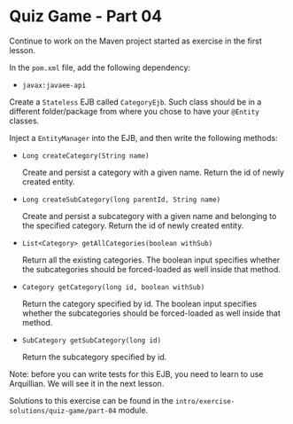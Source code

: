 # Quiz Game - Part 04

Continue to work on the Maven project started as exercise 
in the first lesson.

In the `pom.xml` file, add the following dependency:

* `javax:javaee-api`


Create a `Stateless` EJB called `CategoryEjb`.
Such class should be in a different folder/package from where you 
chose to have your `@Entity` classes.

Inject a `EntityManager` into the EJB, and then write the following methods:

* `Long createCategory(String name)`
  
  Create and persist a category with a given name. 
  Return the id of newly created entity.
  
* `Long createSubCategory(long parentId, String name)`

  Create and persist a subcategory with a given name and belonging to the 
  specified category.
  Return the id of newly created entity.

* `List<Category> getAllCategories(boolean withSub)`

    Return all the existing categories. The boolean input specifies whether
    the subcategories should be forced-loaded as well inside that method. 

* `Category getCategory(long id, boolean withSub)`

    Return the category specified by id. The boolean input specifies whether
    the subcategories should be forced-loaded as well inside that method. 

    

* `SubCategory getSubCategory(long id)`

   Return the subcategory specified by id.


Note: before you can write tests for this EJB, you need to learn
to use Arquillian.
We will see it in the next lesson.


Solutions to this exercise can be found in the 
`intro/exercise-solutions/quiz-game/part-04` module.     
  